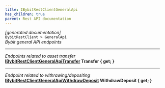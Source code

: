 ```yaml
---
title: IBybitRestClientGeneralApi
has_children: true
parent: Rest API documentation
---
```

*[generated documentation]*  
`BybitRestClient > GeneralApi`  
*Bybit general API endpoints*
  
***
*Endpoints related to asset transfer*  
**[IBybitRestClientGeneralApiTransfer](IBybitRestClientGeneralApiTransfer.html) Transfer { get; }**  
***
*Endpoint related to withrawing/depositing*  
**[IBybitRestClientGeneralApiWithdrawDeposit](IBybitRestClientGeneralApiWithdrawDeposit.html) WithdrawDeposit { get; }**  
